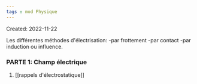 ```yaml
---
tags : mod Physique
---
```

Created: 2022-11-22 

Les différentes méthodes d'électrisation: 
-par frottement 
-par contact 
-par induction ou influence. 

### PARTE 1: **Champ électrique** 
1) [[rappels d'électrostatique]] 